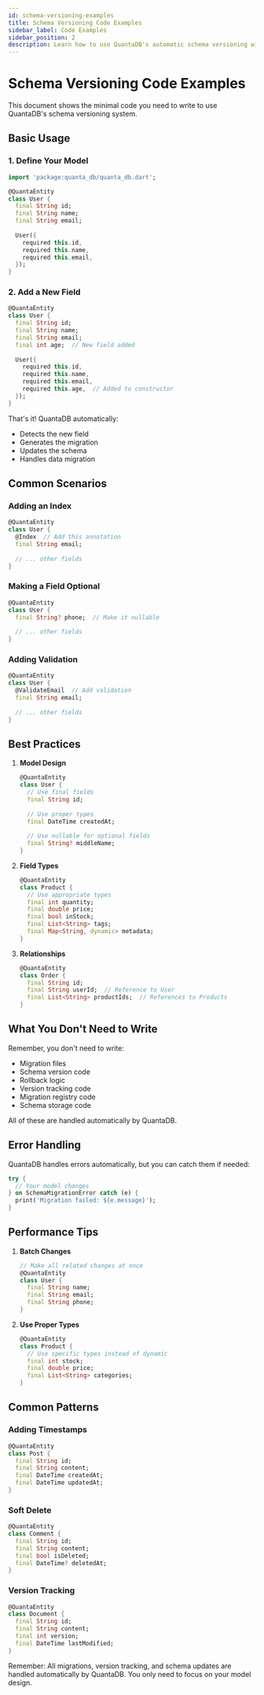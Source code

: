 ```yaml
---
id: schema-versioning-examples
title: Schema Versioning Code Examples
sidebar_label: Code Examples
sidebar_position: 2
description: Learn how to use QuantaDB's automatic schema versioning with minimal code
---
```


# Schema Versioning Code Examples

This document shows the minimal code you need to write to use QuantaDB's schema versioning system.

## Basic Usage

### 1. Define Your Model

```dart
import 'package:quanta_db/quanta_db.dart';

@QuantaEntity
class User {
  final String id;
  final String name;
  final String email;
  
  User({
    required this.id,
    required this.name,
    required this.email,
  });
}
```

### 2. Add a New Field

```dart
@QuantaEntity
class User {
  final String id;
  final String name;
  final String email;
  final int age;  // New field added
  
  User({
    required this.id,
    required this.name,
    required this.email,
    required this.age,  // Added to constructor
  });
}
```

That's it! QuantaDB automatically:
- Detects the new field
- Generates the migration
- Updates the schema
- Handles data migration

## Common Scenarios

### Adding an Index

```dart
@QuantaEntity
class User {
  @Index  // Add this annotation
  final String email;
  
  // ... other fields
}
```

### Making a Field Optional

```dart
@QuantaEntity
class User {
  final String? phone;  // Make it nullable
  
  // ... other fields
}
```

### Adding Validation

```dart
@QuantaEntity
class User {
  @ValidateEmail  // Add validation
  final String email;
  
  // ... other fields
}
```

## Best Practices

1. **Model Design**
   ```dart
   @QuantaEntity
   class User {
     // Use final fields
     final String id;
     
     // Use proper types
     final DateTime createdAt;
     
     // Use nullable for optional fields
     final String? middleName;
   }
   ```

2. **Field Types**
   ```dart
   @QuantaEntity
   class Product {
     // Use appropriate types
     final int quantity;
     final double price;
     final bool inStock;
     final List<String> tags;
     final Map<String, dynamic> metadata;
   }
   ```

3. **Relationships**
   ```dart
   @QuantaEntity
   class Order {
     final String id;
     final String userId;  // Reference to User
     final List<String> productIds;  // References to Products
   }
   ```

## What You Don't Need to Write

Remember, you don't need to write:
- Migration files
- Schema version code
- Rollback logic
- Version tracking code
- Migration registry code
- Schema storage code

All of these are handled automatically by QuantaDB.

## Error Handling

QuantaDB handles errors automatically, but you can catch them if needed:

```dart
try {
  // Your model changes
} on SchemaMigrationError catch (e) {
  print('Migration failed: ${e.message}');
}
```

## Performance Tips

1. **Batch Changes**
   ```dart
   // Make all related changes at once
   @QuantaEntity
   class User {
     final String name;
     final String email;
     final String phone;
   }
   ```

2. **Use Proper Types**
   ```dart
   @QuantaEntity
   class Product {
     // Use specific types instead of dynamic
     final int stock;
     final double price;
     final List<String> categories;
   }
   ```

## Common Patterns

### Adding Timestamps

```dart
@QuantaEntity
class Post {
  final String id;
  final String content;
  final DateTime createdAt;
  final DateTime updatedAt;
}
```

### Soft Delete

```dart
@QuantaEntity
class Comment {
  final String id;
  final String content;
  final bool isDeleted;
  final DateTime? deletedAt;
}
```

### Version Tracking

```dart
@QuantaEntity
class Document {
  final String id;
  final String content;
  final int version;
  final DateTime lastModified;
}
```

Remember: All migrations, version tracking, and schema updates are handled automatically by QuantaDB. You only need to focus on your model design. 